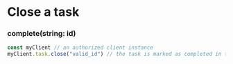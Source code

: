 # Close a task

### complete(string: id) <a href="completestring-id" id="completestring-id"></a>

```javascript
const myClient // an authorized client instance
myClient.task.close("valid_id") // the task is marked as completed in the todoist servers
```
